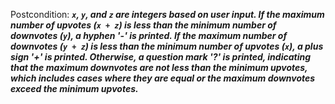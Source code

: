 Postcondition: ***`x`, `y`, and `z` are integers based on user input. If the maximum number of upvotes (`x + z`) is less than the minimum number of downvotes (`y`), a hyphen '-' is printed. If the maximum number of downvotes (`y + z`) is less than the minimum number of upvotes (`x`), a plus sign '+' is printed. Otherwise, a question mark '?' is printed, indicating that the maximum downvotes are not less than the minimum upvotes, which includes cases where they are equal or the maximum downvotes exceed the minimum upvotes.***
